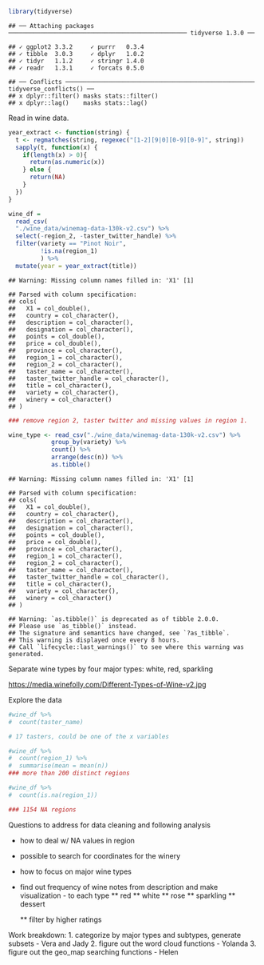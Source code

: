 
``` r
library(tidyverse)
```

    ## ── Attaching packages ────────────────────────────────────────────────── tidyverse 1.3.0 ──

    ## ✓ ggplot2 3.3.2     ✓ purrr   0.3.4
    ## ✓ tibble  3.0.3     ✓ dplyr   1.0.2
    ## ✓ tidyr   1.1.2     ✓ stringr 1.4.0
    ## ✓ readr   1.3.1     ✓ forcats 0.5.0

    ## ── Conflicts ───────────────────────────────────────────────────── tidyverse_conflicts() ──
    ## x dplyr::filter() masks stats::filter()
    ## x dplyr::lag()    masks stats::lag()

Read in wine data.

``` r
year_extract <- function(string) {
  t <- regmatches(string, regexec("[1-2][9|0][0-9][0-9]", string))
  sapply(t, function(x) {
    if(length(x) > 0){
      return(as.numeric(x))
    } else {
      return(NA)    
    }
  })
}
```

``` r
wine_df = 
  read_csv(
  "./wine_data/winemag-data-130k-v2.csv") %>% 
  select(-region_2, -taster_twitter_handle) %>% 
  filter(variety == "Pinot Noir",
         !is.na(region_1)
         ) %>%
  mutate(year = year_extract(title))
```

    ## Warning: Missing column names filled in: 'X1' [1]

    ## Parsed with column specification:
    ## cols(
    ##   X1 = col_double(),
    ##   country = col_character(),
    ##   description = col_character(),
    ##   designation = col_character(),
    ##   points = col_double(),
    ##   price = col_double(),
    ##   province = col_character(),
    ##   region_1 = col_character(),
    ##   region_2 = col_character(),
    ##   taster_name = col_character(),
    ##   taster_twitter_handle = col_character(),
    ##   title = col_character(),
    ##   variety = col_character(),
    ##   winery = col_character()
    ## )

``` r
### remove region 2, taster twitter and missing values in region 1.

wine_type <- read_csv("./wine_data/winemag-data-130k-v2.csv") %>% 
            group_by(variety) %>% 
            count() %>% 
            arrange(desc(n)) %>% 
            as.tibble()
```

    ## Warning: Missing column names filled in: 'X1' [1]

    ## Parsed with column specification:
    ## cols(
    ##   X1 = col_double(),
    ##   country = col_character(),
    ##   description = col_character(),
    ##   designation = col_character(),
    ##   points = col_double(),
    ##   price = col_double(),
    ##   province = col_character(),
    ##   region_1 = col_character(),
    ##   region_2 = col_character(),
    ##   taster_name = col_character(),
    ##   taster_twitter_handle = col_character(),
    ##   title = col_character(),
    ##   variety = col_character(),
    ##   winery = col_character()
    ## )

    ## Warning: `as.tibble()` is deprecated as of tibble 2.0.0.
    ## Please use `as_tibble()` instead.
    ## The signature and semantics have changed, see `?as_tibble`.
    ## This warning is displayed once every 8 hours.
    ## Call `lifecycle::last_warnings()` to see where this warning was generated.

Separate wine types by four major types: white, red, sparkling

<https://media.winefolly.com/Different-Types-of-Wine-v2.jpg>

Explore the data

``` r
#wine_df %>% 
#  count(taster_name) 

# 17 tasters, could be one of the x variables

#wine_df %>% 
#  count(region_1) %>% 
#  summarise(mean = mean(n))
### more than 200 distinct regions

#wine_df %>% 
#  count(is.na(region_1))

### 1154 NA regions
```

Questions to address for data cleaning and following analysis

  - how to deal w/ NA values in region

  - possible to search for coordinates for the winery

  - how to focus on major wine types

  - find out frequency of wine notes from description and make
    visualization - to each type \*\* red \*\* white \*\* rose \*\*
    sparkling \*\* dessert
    
    \*\* filter by higher ratings

Work breakdown: 1. categorize by major types and subtypes, generate
subsets - Vera and Jady 2. figure out the word cloud functions - Yolanda
3. figure out the geo\_map searching functions - Helen
